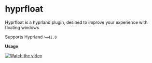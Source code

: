 # hyprfloat

Hyprfloat is a hyprland plugin, desined to improve your experience with floating windows 

Supports Hyprland `>=42.0`

**Usage**

[![Watch the video](https://i.sstatic.net/Vp2cE.png)](https://github.com/assets/demo.mp4)
